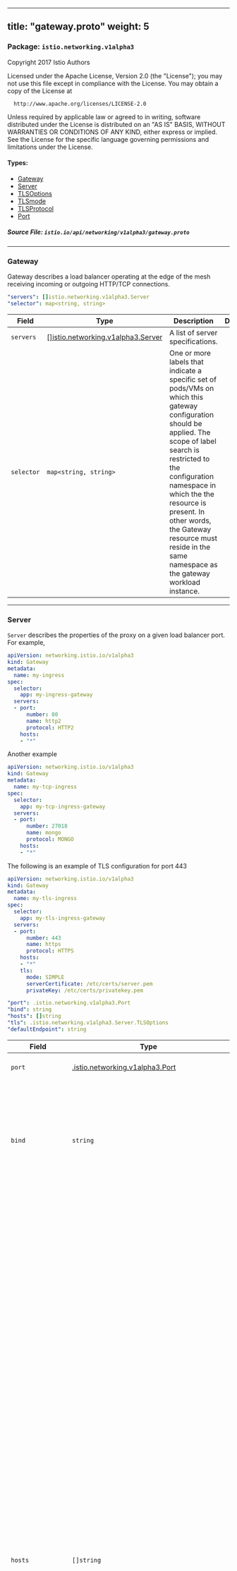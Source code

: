 
---
title: "gateway.proto"
weight: 5
---

<!-- Code generated by solo-kit. DO NOT EDIT. -->


### Package: `istio.networking.v1alpha3`  
Copyright 2017 Istio Authors

  Licensed under the Apache License, Version 2.0 (the "License");
  you may not use this file except in compliance with the License.
  You may obtain a copy of the License at

      http://www.apache.org/licenses/LICENSE-2.0

  Unless required by applicable law or agreed to in writing, software
  distributed under the License is distributed on an "AS IS" BASIS,
  WITHOUT WARRANTIES OR CONDITIONS OF ANY KIND, either express or implied.
  See the License for the specific language governing permissions and
  limitations under the License.


 
#### Types:


- [Gateway](#gateway)
- [Server](#server)
- [TLSOptions](#tlsoptions)
- [TLSmode](#tlsmode)
- [TLSProtocol](#tlsprotocol)
- [Port](#port)
  



##### Source File: `istio.io/api/networking/v1alpha3/gateway.proto`





---
### Gateway

 
Gateway describes a load balancer operating at the edge of the mesh
receiving incoming or outgoing HTTP/TCP connections.

<!-- go code generation tags
+kubetype-gen
+kubetype-gen:groupVersion=networking.istio.io/v1alpha3
+genclient
+k8s:deepcopy-gen=true
-->

```yaml
"servers": []istio.networking.v1alpha3.Server
"selector": map<string, string>

```

| Field | Type | Description | Default |
| ----- | ---- | ----------- |----------- | 
| `servers` | [[]istio.networking.v1alpha3.Server](../../../../../github.com/solo-io/mesh-projects/api/external/istio/networking/v1alpha3/gateway.proto.sk/#server) | A list of server specifications. |  |
| `selector` | `map<string, string>` | One or more labels that indicate a specific set of pods/VMs on which this gateway configuration should be applied. The scope of label search is restricted to the configuration namespace in which the the resource is present. In other words, the Gateway resource must reside in the same namespace as the gateway workload instance. |  |




---
### Server

 
`Server` describes the properties of the proxy on a given load balancer
port. For example,

```yaml
apiVersion: networking.istio.io/v1alpha3
kind: Gateway
metadata:
  name: my-ingress
spec:
  selector:
    app: my-ingress-gateway
  servers:
  - port:
      number: 80
      name: http2
      protocol: HTTP2
    hosts:
    - "*"
```

Another example

```yaml
apiVersion: networking.istio.io/v1alpha3
kind: Gateway
metadata:
  name: my-tcp-ingress
spec:
  selector:
    app: my-tcp-ingress-gateway
  servers:
  - port:
      number: 27018
      name: mongo
      protocol: MONGO
    hosts:
    - "*"
```

The following is an example of TLS configuration for port 443

```yaml
apiVersion: networking.istio.io/v1alpha3
kind: Gateway
metadata:
  name: my-tls-ingress
spec:
  selector:
    app: my-tls-ingress-gateway
  servers:
  - port:
      number: 443
      name: https
      protocol: HTTPS
    hosts:
    - "*"
    tls:
      mode: SIMPLE
      serverCertificate: /etc/certs/server.pem
      privateKey: /etc/certs/privatekey.pem
```

```yaml
"port": .istio.networking.v1alpha3.Port
"bind": string
"hosts": []string
"tls": .istio.networking.v1alpha3.Server.TLSOptions
"defaultEndpoint": string

```

| Field | Type | Description | Default |
| ----- | ---- | ----------- |----------- | 
| `port` | [.istio.networking.v1alpha3.Port](../../../../../github.com/solo-io/mesh-projects/api/external/istio/networking/v1alpha3/gateway.proto.sk/#port) | The Port on which the proxy should listen for incoming connections. |  |
| `bind` | `string` | $hide_from_docs The ip or the Unix domain socket to which the listener should be bound to. Format: `x.x.x.x` or `unix:///path/to/uds` or `unix://@foobar` (Linux abstract namespace). When using Unix domain sockets, the port number should be 0. |  |
| `hosts` | `[]string` | One or more hosts exposed by this gateway. While typically applicable to HTTP services, it can also be used for TCP services using TLS with SNI. A host is specified as a `dnsName` with an optional `namespace/` prefix. The `dnsName` should be specified using FQDN format, optionally including a wildcard character in the left-most component (e.g., `prod/*.example.com`). Set the `dnsName` to `*` to select all `VirtualService` hosts from the specified namespace (e.g.,`prod/*`). The `namespace` can be set to `*` or `.`, representing any or the current namespace, respectively. For example, `*/foo.example.com` selects the service from any available namespace while `./foo.example.com` only selects the service from the namespace of the sidecar. The default, if no `namespace/` is specified, is `*/`, that is, select services from any namespace. Any associated `DestinationRule` in the selected namespace will also be used. A `VirtualService` must be bound to the gateway and must have one or more hosts that match the hosts specified in a server. The match could be an exact match or a suffix match with the server's hosts. For example, if the server's hosts specifies `*.example.com`, a `VirtualService` with hosts `dev.example.com` or `prod.example.com` will match. However, a `VirtualService` with host `example.com` or `newexample.com` will not match. NOTE: Only virtual services exported to the gateway's namespace (e.g., `exportTo` value of `*`) can be referenced. Private configurations (e.g., `exportTo` set to `.`) will not be available. Refer to the `exportTo` setting in `VirtualService`, `DestinationRule`, and `ServiceEntry` configurations for details. |  |
| `tls` | [.istio.networking.v1alpha3.Server.TLSOptions](../../../../../github.com/solo-io/mesh-projects/api/external/istio/networking/v1alpha3/gateway.proto.sk/#tlsoptions) | Set of TLS related options that govern the server's behavior. Use these options to control if all http requests should be redirected to https, and the TLS modes to use. |  |
| `defaultEndpoint` | `string` | The loopback IP endpoint or Unix domain socket to which traffic should be forwarded to by default. Format should be `127.0.0.1:PORT` or `unix:///path/to/socket` or `unix://@foobar` (Linux abstract namespace). |  |




---
### TLSOptions



```yaml
"httpsRedirect": bool
"mode": .istio.networking.v1alpha3.Server.TLSOptions.TLSmode
"serverCertificate": string
"privateKey": string
"caCertificates": string
"credentialName": string
"subjectAltNames": []string
"verifyCertificateSpki": []string
"verifyCertificateHash": []string
"minProtocolVersion": .istio.networking.v1alpha3.Server.TLSOptions.TLSProtocol
"maxProtocolVersion": .istio.networking.v1alpha3.Server.TLSOptions.TLSProtocol
"cipherSuites": []string

```

| Field | Type | Description | Default |
| ----- | ---- | ----------- |----------- | 
| `httpsRedirect` | `bool` | If set to true, the load balancer will send a 301 redirect for all http connections, asking the clients to use HTTPS. |  |
| `mode` | [.istio.networking.v1alpha3.Server.TLSOptions.TLSmode](../../../../../github.com/solo-io/mesh-projects/api/external/istio/networking/v1alpha3/gateway.proto.sk/#tlsmode) | Optional: Indicates whether connections to this port should be secured using TLS. The value of this field determines how TLS is enforced. |  |
| `serverCertificate` | `string` | REQUIRED if mode is `SIMPLE` or `MUTUAL`. The path to the file holding the server-side TLS certificate to use. |  |
| `privateKey` | `string` | REQUIRED if mode is `SIMPLE` or `MUTUAL`. The path to the file holding the server's private key. |  |
| `caCertificates` | `string` | REQUIRED if mode is `MUTUAL`. The path to a file containing certificate authority certificates to use in verifying a presented client side certificate. |  |
| `credentialName` | `string` | The credentialName stands for a unique identifier that can be used to identify the serverCertificate and the privateKey. The credentialName appended with suffix "-cacert" is used to identify the CaCertificates associated with this server. Gateway workloads capable of fetching credentials from a remote credential store such as Kubernetes secrets, will be configured to retrieve the serverCertificate and the privateKey using credentialName, instead of using the file system paths specified above. If using mutual TLS, gateway workload instances will retrieve the CaCertificates using credentialName-cacert. The semantics of the name are platform dependent. In Kubernetes, the default Istio supplied credential server expects the credentialName to match the name of the Kubernetes secret that holds the server certificate, the private key, and the CA certificate (if using mutual TLS). Set the `ISTIO_META_USER_SDS` metadata variable in the gateway's proxy to enable the dynamic credential fetching feature. |  |
| `subjectAltNames` | `[]string` | A list of alternate names to verify the subject identity in the certificate presented by the client. |  |
| `verifyCertificateSpki` | `[]string` | An optional list of base64-encoded SHA-256 hashes of the SKPIs of authorized client certificates. Note: When both verify_certificate_hash and verify_certificate_spki are specified, a hash matching either value will result in the certificate being accepted. |  |
| `verifyCertificateHash` | `[]string` | An optional list of hex-encoded SHA-256 hashes of the authorized client certificates. Both simple and colon separated formats are acceptable. Note: When both verify_certificate_hash and verify_certificate_spki are specified, a hash matching either value will result in the certificate being accepted. |  |
| `minProtocolVersion` | [.istio.networking.v1alpha3.Server.TLSOptions.TLSProtocol](../../../../../github.com/solo-io/mesh-projects/api/external/istio/networking/v1alpha3/gateway.proto.sk/#tlsprotocol) | Optional: Minimum TLS protocol version. |  |
| `maxProtocolVersion` | [.istio.networking.v1alpha3.Server.TLSOptions.TLSProtocol](../../../../../github.com/solo-io/mesh-projects/api/external/istio/networking/v1alpha3/gateway.proto.sk/#tlsprotocol) | Optional: Maximum TLS protocol version. |  |
| `cipherSuites` | `[]string` | Optional: If specified, only support the specified cipher list. Otherwise default to the default cipher list supported by Envoy. |  |




---
### TLSmode

 
TLS modes enforced by the proxy

| Name | Description |
| ----- | ----------- | 
| `PASSTHROUGH` | The SNI string presented by the client will be used as the match criterion in a VirtualService TLS route to determine the destination service from the service registry. |
| `SIMPLE` | Secure connections with standard TLS semantics. |
| `MUTUAL` | Secure connections to the downstream using mutual TLS by presenting server certificates for authentication. |
| `AUTO_PASSTHROUGH` | Similar to the passthrough mode, except servers with this TLS mode do not require an associated VirtualService to map from the SNI value to service in the registry. The destination details such as the service/subset/port are encoded in the SNI value. The proxy will forward to the upstream (Envoy) cluster (a group of endpoints) specified by the SNI value. This server is typically used to provide connectivity between services in disparate L3 networks that otherwise do not have direct connectivity between their respective endpoints. Use of this mode assumes that both the source and the destination are using Istio mTLS to secure traffic. |
| `ISTIO_MUTUAL` | Secure connections from the downstream using mutual TLS by presenting server certificates for authentication. Compared to Mutual mode, this mode uses certificates, representing gateway workload identity, generated automatically by Istio for mTLS authentication. When this mode is used, all other fields in `TLSOptions` should be empty. |




---
### TLSProtocol

 
TLS protocol versions.

| Name | Description |
| ----- | ----------- | 
| `TLS_AUTO` | Automatically choose the optimal TLS version. |
| `TLSV1_0` | TLS version 1.0 |
| `TLSV1_1` | TLS version 1.1 |
| `TLSV1_2` | TLS version 1.2 |
| `TLSV1_3` | TLS version 1.3 |




---
### Port

 
Port describes the properties of a specific port of a service.

```yaml
"number": int
"protocol": string
"name": string

```

| Field | Type | Description | Default |
| ----- | ---- | ----------- |----------- | 
| `number` | `int` | A valid non-negative integer port number. |  |
| `protocol` | `string` | The protocol exposed on the port. MUST BE one of HTTP|HTTPS|GRPC|HTTP2|MONGO|TCP|TLS. TLS implies the connection will be routed based on the SNI header to the destination without terminating the TLS connection. |  |
| `name` | `string` | Label assigned to the port. |  |





<!-- Start of HubSpot Embed Code -->
<script type="text/javascript" id="hs-script-loader" async defer src="//js.hs-scripts.com/5130874.js"></script>
<!-- End of HubSpot Embed Code -->
